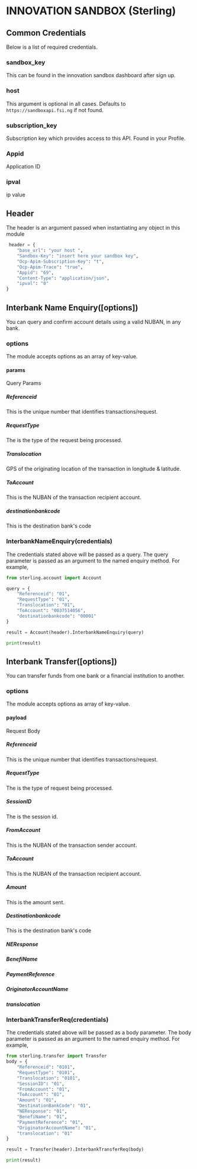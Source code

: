 # INNOVATION SANDBOX (Sterling)

## Common Credentials

Below is a list of required credentials.

### sandbox_key

This can be found in the innovation sandbox dashboard after sign up.

### host

This argument is optional in all cases. Defaults to `https://sandboxapi.fsi.ng` if not found.

### subscription_key

Subscription key which provides access to this API. Found in your Profile.

### Appid

Application ID

### ipval

ip value

## Header

The header is an argument passed when instantiating any object in this module

```python
 header = {
    "base_url": "your host ",
    "Sandbox-Key": "insert here your sandbox key",
    "Ocp-Apim-Subscription-Key": "t",
    "Ocp-Apim-Trace": "true",
    "Appid": "69",
    "Content-Type": "application/json",
    "ipval": "0"
}

```

## Interbank Name Enquiry([options])

You can query and confirm account details using a valid NUBAN, in any bank.

### options

The module accepts options as an array of key-value.

#### params

Query Params

##### Referenceid

This is the unique number that identifies transactions/request.

##### RequestType

The is the type of the request being processed.

##### Translocation

GPS of the originating location of the transaction in longitude & latitude.

##### ToAccount

This is the NUBAN of the transaction recipient account.

##### destinationbankcode

This is the destination bank's code

### InterbankNameEnquiry(credentials)

The credentials stated above will be passed as a query. The query parameter is passed as an argument to the named enquiry method. For example,

```python
from sterling.account import Account

query = {
    "Referenceid": "01",
    "RequestType": "01",
    "Translocation": "01",
    "ToAccount": "0037514056",
    "destinationbankcode": "00001"
}

result = Account(header).InterbankNameEnquiry(query)

print(result)

```

## Interbank Transfer([options])

You can transfer funds from one bank or a financial institution to another.

### options

The module accepts options as array of key-value.

#### payload

Request Body

##### Referenceid

This is the unique number that identifies transactions/request.

##### RequestType

The is the type of request being processed.

##### SessionID

The is the session id.

##### FromAccount

This is the NUBAN of the transaction sender account.

##### ToAccount

This is the NUBAN of the transaction recipient account.

##### Amount

This is the amount sent.

##### Destinationbankcode

This is the destination bank's code

##### NEResponse

##### BenefiName

##### PaymentReference

##### OriginatorAccountName

##### translocation

### InterbankTransferReq(credentials)

The credentials stated above will be passed as a body parameter. The body parameter is passed as an argument to the named enquiry method. For example,

```python
from sterling.transfer import Transfer
body = {
    "Referenceid": "0101",
    "RequestType": "0101",
    "Translocation": "0101",
    "SessionID": "01",
    "FromAccount": "01",
    "ToAccount": "01",
    "Amount": "01",
    "DestinationBankCode": "01",
    "NEResponse": "01",
    "BenefiName": "01",
    "PaymentReference": "01",
    "OriginatorAccountName": "01",
    "translocation": "01"
}

result = Transfer(header).InterbankTransferReq(body)

print(result)

```
